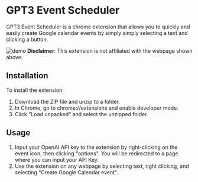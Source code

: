# GPT3 Event Scheduler
GPT3 Event Scheduler is a chrome extension that allows you to quickly and easily create Google calendar events by simply simply selecting a text and clicking a button.

![demo](https://user-images.githubusercontent.com/2355491/210706757-323e764e-ee9f-464d-baf8-475c8862bb18.gif)
**Disclaimer**: This extension is not affiliated with the webpage shown above. 

## Installation

To install the extension:

1. Download the ZIP file and unzip to a folder.
2. In Chrome, go to chrome://extensions and enable developer mode.
3. Click "Load unpacked" and select the unzipped folder.

## Usage

1. Input your OpenAI API key to the extension by right-clicking on the event icon, then clicking "options". You will be redirected to a page where you can input your API Key.
2. Use the extension on any webpage by selecting text, right clicking, and selecting "Create Google Calendar event".
